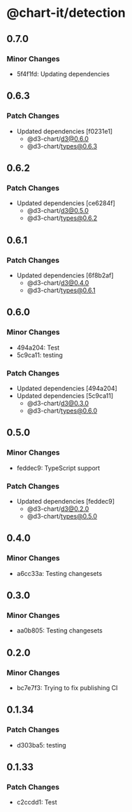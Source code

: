 # @chart-it/detection

## 0.7.0

### Minor Changes

- 5f4f1fd: Updating dependencies

## 0.6.3

### Patch Changes

- Updated dependencies [f0231e1]
  - @d3-chart/d3@0.6.0
  - @d3-chart/types@0.6.3

## 0.6.2

### Patch Changes

- Updated dependencies [ce6284f]
  - @d3-chart/d3@0.5.0
  - @d3-chart/types@0.6.2

## 0.6.1

### Patch Changes

- Updated dependencies [6f8b2af]
  - @d3-chart/d3@0.4.0
  - @d3-chart/types@0.6.1

## 0.6.0

### Minor Changes

- 494a204: Test
- 5c9ca11: testing

### Patch Changes

- Updated dependencies [494a204]
- Updated dependencies [5c9ca11]
  - @d3-chart/d3@0.3.0
  - @d3-chart/types@0.6.0

## 0.5.0

### Minor Changes

- feddec9: TypeScript support

### Patch Changes

- Updated dependencies [feddec9]
  - @d3-chart/d3@0.2.0
  - @d3-chart/types@0.5.0

## 0.4.0

### Minor Changes

- a6cc33a: Testing changesets

## 0.3.0

### Minor Changes

- aa0b805: Testing changesets

## 0.2.0

### Minor Changes

- bc7e7f3: Trying to fix publishing CI

## 0.1.34

### Patch Changes

- d303ba5: testing

## 0.1.33

### Patch Changes

- c2ccdd1: Test
